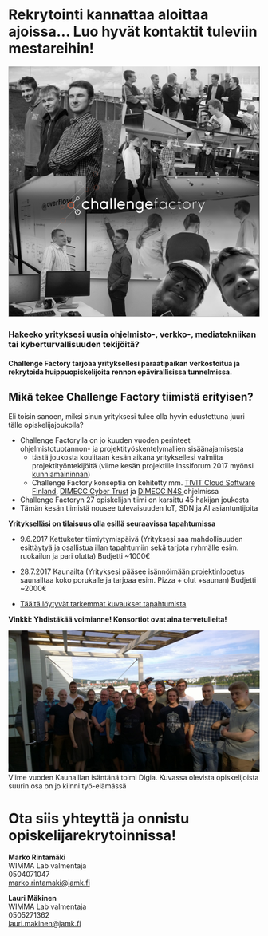 # Rekrytointi kannattaa aloittaa ajoissa... Luo hyvät kontaktit tuleviin mestareihin!

![](img/factory.png)

### Hakeeko yrityksesi uusia ohjelmisto-, verkko-, mediatekniikan tai kyberturvallisuuden tekijöitä?  

#### Challenge Factory tarjoaa yrityksellesi paraatipaikan verkostoitua ja rekrytoida huippuopiskelijoita rennon epävirallisissa tunnelmissa.

## Mikä tekee Challenge Factory tiimistä erityisen?

Eli toisin sanoen, miksi sinun yrityksesi tulee olla hyvin edustettuna juuri tälle opiskelijajoukolla?
* Challenge Factorylla on jo kuuden vuoden perinteet ohjelmistotuotannon- ja projektityöskentelymallien sisäänajamisesta
  * tästä joukosta koulitaan kesän aikana yrityksellesi valmiita projektityöntekijöitä (viime kesän projektille Inssiforum 2017 myönsi [kunniamaininnan](http://laurimakinen.com/honorable-mention-challenge-factory/))
  * Challenge Factory konseptia on kehitetty mm. [TIVIT Cloud Software Finland](https://www.youtube.com/watch?v=NLr-loPmI1c), [DIMECC Cyber Trust](http://cybertrust.fi/) ja [DIMECC N4S ](http://www.n4s.fi/en/) ohjelmissa
* Challenge Factoryn 27 opiskelijan tiimi on karsittu 45 hakijan joukosta
* Tämän kesän tiimistä nousee tulevaisuuden IoT, SDN ja AI asiantuntijoita

**Yritykselläsi on tilaisuus olla esillä seuraavissa tapahtumissa**

* 9.6.2017 Kettuketer tiimiytymispäivä (Yrityksesi saa mahdollisuuden esittäytyä ja osallistua illan tapahtumiin sekä tarjota ryhmälle esim. ruokailun ja pari olutta) Budjetti ~1000€

* 28.7.2017 Kaunailta (Yrityksesi pääsee isännöimään projektinlopetus saunailtaa koko porukalle ja tarjoaa esim. Pizza + olut +saunan) Budjetti ~2000€

* [Täältä löytyvät tarkemmat kuvaukset tapahtumista](info-kesatapahtumat)

**Vinkki: Yhdistäkää voimianne! Konsortiot ovat aina tervetulleita!**


![](img/digia.jpg)  
Viime vuoden Kaunaillan isäntänä toimi Digia. Kuvassa olevista opiskelijoista suurin osa on jo kiinni työ-elämässä

# Ota siis yhteyttä ja onnistu opiskelijarekrytoinnissa!

__Marko Rintamäki__  
WIMMA Lab valmentaja  
0504071047  
marko.rintamaki@jamk.fi  


__Lauri Mäkinen__  
WIMMA Lab valmentaja  
0505271362  
lauri.makinen@jamk.fi  
